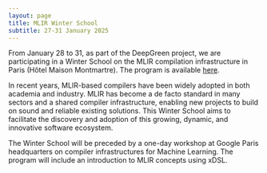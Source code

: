 ```yaml
---
layout: page
title: MLIR Winter School
subtitle: 27-31 January 2025
---
```


From January 28 to 31, as part of the DeepGreen project, we are participating in a Winter School on the MLIR compilation infrastructure in Paris (Hôtel Maison Montmartre). The program is available [here](https://sites.google.com/view/mlirwinterschoolparis2025/home).

In recent years, MLIR-based compilers have been widely adopted in both academia and industry. MLIR has become a de facto standard in many sectors and a shared compiler infrastructure, enabling new projects to build on sound and reliable existing solutions. This Winter School aims to facilitate the discovery and adoption of this growing, dynamic, and innovative software ecosystem.

The Winter School will be preceded by a one-day workshop at Google Paris headquarters on compiler infrastructures for Machine Learning. The program will include an introduction to MLIR concepts using xDSL.
